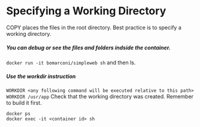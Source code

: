 # Specifying a Working Directory
COPY places the files in the root directory. Best practice is to specify a working directory.  

##### You can debug or see the files and folders indside the container.  
```docker run -it bomarconi/simpleweb sh``` and then ls.  

##### Use the workdir instruction
```WORKDIR <any following command will be executed relative to this path>```
```WORKDIR /usr/app```
Check that the working directory was created. Remember to build it first.  
```
docker ps  
docker exec -it <container id> sh  
```
